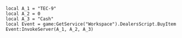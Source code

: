 	local A_1 = "TEC-9"
	local A_2 = 0
	local A_3 = "Cash"
	local Event = game:GetService("Workspace").DealersScript.BuyItem
	Event:InvokeServer(A_1, A_2, A_3)
